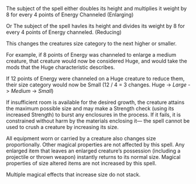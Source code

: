 The subject of the spell either doubles its height and multiplies it weight by 8 for every 4 points of Energy Channeled (Enlarging)

Or The subject of the spell havles its height and divides its weight by 8 for every 4 points of Energy channeled. (Reducing)

This changes the creatures size category to the next higher or smaller.

For example, if 8 points of Energy was channeled to enlarge a medium creature, that creature would now be considered Huge, and would take the mods that the Huge characteristic describes.

If 12 points of Energy were channeled on a Huge creature to reduce them, their size category would now be Small (12 / 4 = 3 changes. Huge -> *Large* -> *Medium* -> *Small*)

If insufficient room is available for the desired growth, the creature attains the maximum possible size and may make a Strength check (using its increased Strength) to burst any enclosures in the process. If it fails, it is constrained without harm by the materials enclosing it— the spell cannot be used to crush a creature by increasing its size.

All equipment worn or carried by a creature also changes size proportionally. Other magical properties are not affected by this spell. Any enlarged item that leaves an enlarged creature’s possession (including a projectile or thrown weapon) instantly returns to its normal size. Magical properties of size altered items are not increased by this spell.

Multiple magical effects that increase size do not stack.